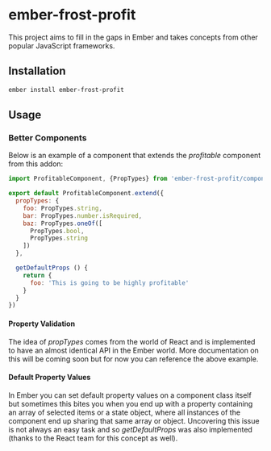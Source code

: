 # ember-frost-profit

This project aims to fill in the gaps in Ember and takes concepts from other popular JavaScript frameworks.

## Installation

```bash
ember install ember-frost-profit
```

## Usage

### Better Components

Below is an example of a component that extends the *profitable* component from this addon:

```js
import ProfitableComponent, {PropTypes} from 'ember-frost-profit/components/profitable'

export default ProfitableComponent.extend({
  propTypes: {
    foo: PropTypes.string,
    bar: PropTypes.number.isRequired,
    baz: PropTypes.oneOf([
      PropTypes.bool,
      PropTypes.string
    ])
  },

  getDefaultProps () {
    return {
      foo: 'This is going to be highly profitable'
    }
  }
})
```

#### Property Validation

The idea of *propTypes* comes from the world of React and is implemented to have an almost identical API in the Ember world. More documentation on this will be coming soon but for now you can reference the above example.

#### Default Property Values

In Ember you can set default property values on a component class itself but sometimes this bites you when you end up with a property containing an array of selected items or a state object, where all instances of the component end up sharing that same array or object. Uncovering this issue is not always an easy task and so *getDefaultProps* was also implemented (thanks to the React team for this concept as well).
